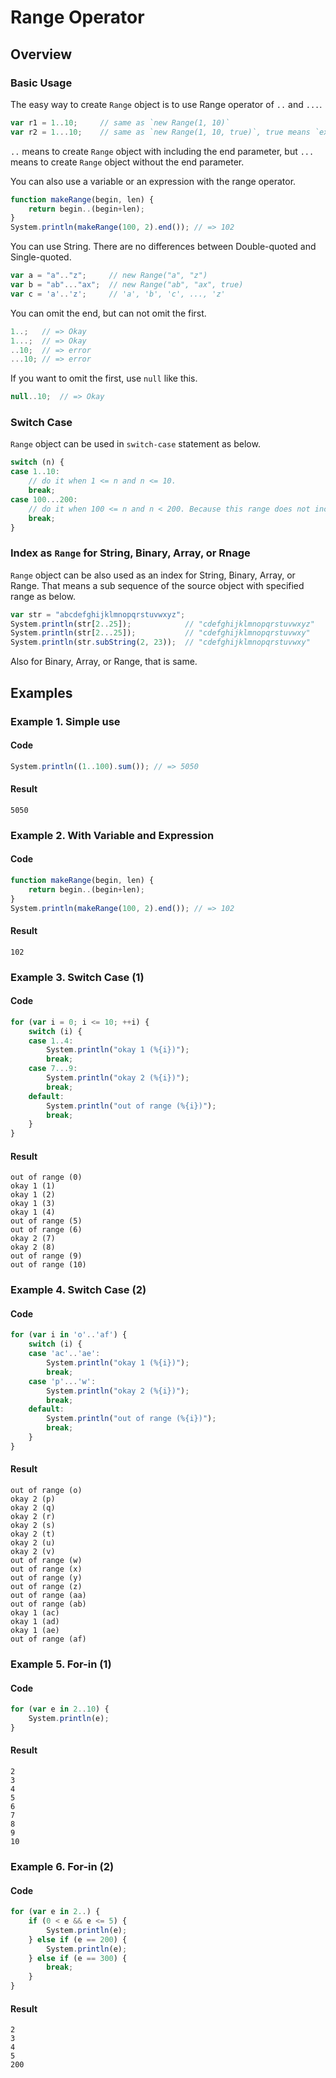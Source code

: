 # Range Operator

## Overview

### Basic Usage

The easy way to create `Range` object is to use Range operator of `..` and `...`.

```javascript
var r1 = 1..10;     // same as `new Range(1, 10)`
var r2 = 1...10;    // same as `new Range(1, 10, true)`, true means `exclude-end`.
```

`..` means to create `Range` object with including the end parameter,
but `...` means to create `Range` object without the end parameter.

You can also use a variable or an expression with the range operator.

```javascript
function makeRange(begin, len) {
    return begin..(begin+len);
}
System.println(makeRange(100, 2).end()); // => 102
```

You can use String.
There are no differences between Double-quoted and Single-quoted.

```javascript
var a = "a".."z";     // new Range("a", "z")
var b = "ab"..."ax";  // new Range("ab", "ax", true)
var c = 'a'..'z';     // 'a', 'b', 'c', ..., 'z'
```

You can omit the end, but can not omit the first.

```javascript
1..;   // => Okay
1...;  // => Okay
..10;  // => error
...10; // => error
```

If you want to omit the first, use `null` like this.

```javascript
null..10;  // => Okay
```

### Switch Case

`Range` object can be used in `switch-case` statement as below.

```javascript
switch (n) {
case 1..10:
    // do it when 1 <= n and n <= 10.
    break;
case 100...200:
    // do it when 100 <= n and n < 200. Because this range does not include 200.
    break;
}
```

### Index as `Range` for String, Binary, Array, or Rnage

`Range` object can be also used as an index for String, Binary, Array, or Range.
That means a sub sequence of the source object with specified range as below.

```javascript
var str = "abcdefghijklmnopqrstuvwxyz";
System.println(str[2..25]);            // "cdefghijklmnopqrstuvwxyz"
System.println(str[2...25]);           // "cdefghijklmnopqrstuvwxy"
System.println(str.subString(2, 23));  // "cdefghijklmnopqrstuvwxy"
```

Also for Binary, Array, or Range, that is same.

## Examples

### Example 1. Simple use

#### Code

```javascript
System.println((1..100).sum()); // => 5050
```

#### Result

```
5050
```

### Example 2. With Variable and Expression

#### Code

```javascript
function makeRange(begin, len) {
    return begin..(begin+len);
}
System.println(makeRange(100, 2).end()); // => 102
```

#### Result

```
102
```

### Example 3. Switch Case (1)

#### Code

```javascript
for (var i = 0; i <= 10; ++i) {
    switch (i) {
    case 1..4:
        System.println("okay 1 (%{i})");
        break;
    case 7...9:
        System.println("okay 2 (%{i})");
        break;
    default:
        System.println("out of range (%{i})");
        break;
    }
}
```

#### Result

```
out of range (0)
okay 1 (1)
okay 1 (2)
okay 1 (3)
okay 1 (4)
out of range (5)
out of range (6)
okay 2 (7)
okay 2 (8)
out of range (9)
out of range (10)
```

### Example 4. Switch Case (2)

#### Code

```javascript
for (var i in 'o'..'af') {
    switch (i) {
    case 'ac'..'ae':
        System.println("okay 1 (%{i})");
        break;
    case 'p'...'w':
        System.println("okay 2 (%{i})");
        break;
    default:
        System.println("out of range (%{i})");
        break;
    }
}
```

#### Result

```
out of range (o)
okay 2 (p)
okay 2 (q)
okay 2 (r)
okay 2 (s)
okay 2 (t)
okay 2 (u)
okay 2 (v)
out of range (w)
out of range (x)
out of range (y)
out of range (z)
out of range (aa)
out of range (ab)
okay 1 (ac)
okay 1 (ad)
okay 1 (ae)
out of range (af)
```

### Example 5. For-in (1)

#### Code

```javascript
for (var e in 2..10) {
    System.println(e);
}
```

#### Result

```
2
3
4
5
6
7
8
9
10
```

### Example 6. For-in (2)

#### Code

```javascript
for (var e in 2..) {
    if (0 < e && e <= 5) {
        System.println(e);
    } else if (e == 200) {
        System.println(e);
    } else if (e == 300) {
        break;
    }
}
```

#### Result

```
2
3
4
5
200
```

